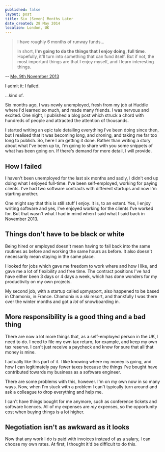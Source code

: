 ```yaml
---
published: false
layout: post
title: Six (Seven) Months Later
date_created: 28 May 2014
location: London, UK
---
```


> I have roughly 6 months of runway funds...
>
> In short, **I'm going to do the things that I enjoy doing, full time**. Hopefully, it'll turn into something that can fund itself. But if not, the most important things are that I enjoy myself, and I learn interesting things.

-- [Me, 9th November 2013](http://danhough.com/blog/unhuddled/)

I admit it: I failed.

...kind of.

Six months ago, I was newly unemployed, fresh from my job at Huddle where I'd learned so much, and made many friends. I was nervous and excited. One night, I published a blog post which struck a chord with hundreds of people and attracted the attention of thousands.

I started writing an epic tale detailing everything I've been doing since then, but I realised that it was becoming long, and droning, and taking me far too long to publish. So, here I am getting it done. Rather than writing a story about what I've been up to, I'm going to share with you some snippets of what has been going on. If there's demand for more detail, I will provide.

## How I failed

I haven't been unemployed for the last six months and sadly, I didn't end up doing what I enjoyed full-time. I've been self-employed, working for paying clients. I've had two software contracts with different startups and now I'm starting another.

One might say that this is still stuff I enjoy. It is, to an extent. Yes, I enjoy writing software and yes, I've enjoyed working for the clients I've worked for. But that wasn't what I had in mind when I said what I said back in November 2013.

## Things don't have to be black or white

Being hired or employed doesn't mean having to fall back into the same routines as before and working the same hours as before. It also doesn't necessarily mean staying in the same place.

I looked for jobs which gave me freedom to work where and how I like, and gave me a lot of flexibility and free time. The contract positions I've had have either been 3 days or 4 days a week, which has done wonders for my productivity on my own projects.

My second job, with a startup called upmysport, also happened to be based in Chamonix, in France. Chamonix is a ski resort, and thankfully I was there over the winter months and got a *lot* of snowboarding in.

## More responsibility is a good thing and a bad thing

There are now a lot more things that, as a self-employed person in the UK, I need to do. I need to file my own tax return, for example, and keep my own tax reserve. I can't just receive a paycheck and know for sure that all that money is mine.

I actually like this part of it. I like knowing where my money is going, and how I can legitimately pay fewer taxes because the things I've bought have contributed towards my business as a software engineer.

There are some problems with this, however. I'm on my own now in so many ways. Now, when I'm stuck with a problem I can't typically turn around and ask a colleague to drop everything and help me.

I can't have things bought for me anymore, such as conference tickets and software licences. All of my expenses are *my* expenses, so the opportunity cost when buying things is a lot higher.

## Negotiation isn't as awkward as it looks

Now that any work I do is paid with invoices instead of as a salary, I can choose my own rates. At first, I thought it'd be difficult to do this.